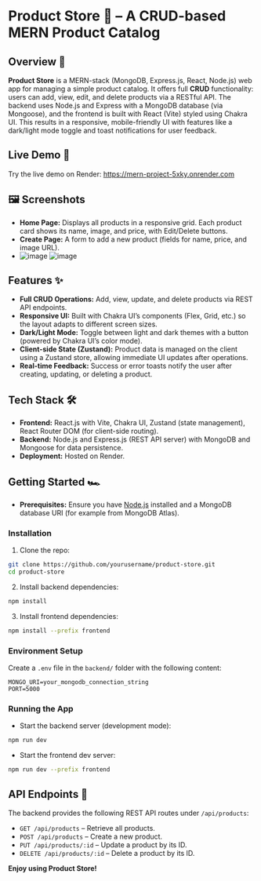 # Product Store 🛒 – A CRUD-based MERN Product Catalog

## Overview 📖

**Product Store** is a MERN-stack (MongoDB, Express.js, React, Node.js) web app for managing a simple product catalog. It offers full **CRUD** functionality: users can add, view, edit, and delete products via a RESTful API. The backend uses Node.js and Express with a MongoDB database (via Mongoose), and the frontend is built with React (Vite) styled using Chakra UI. This results in a responsive, mobile-friendly UI with features like a dark/light mode toggle and toast notifications for user feedback.

## Live Demo 🚀

Try the live demo on Render: https://mern-project-5xky.onrender.com


## 🖼️ Screenshots

* **Home Page:** Displays all products in a responsive grid. Each product card shows its name, image, and price, with Edit/Delete buttons.
* **Create Page:** A form to add a new product (fields for name, price, and image URL).
* ![image](https://github.com/user-attachments/assets/90610d8a-39e1-4018-8811-9c1981ef233d)
![image](https://github.com/user-attachments/assets/70d7128e-4675-4eb6-bc6e-b9e785cf7993)


## Features ✨

* **Full CRUD Operations:** Add, view, update, and delete products via REST API endpoints.
* **Responsive UI:** Built with Chakra UI’s components (Flex, Grid, etc.) so the layout adapts to different screen sizes.
* **Dark/Light Mode:** Toggle between light and dark themes with a button (powered by Chakra UI’s color mode).
* **Client-side State (Zustand):** Product data is managed on the client using a Zustand store, allowing immediate UI updates after operations.
* **Real-time Feedback:** Success or error toasts notify the user after creating, updating, or deleting a product.

## Tech Stack 🛠️

* **Frontend:** React.js with Vite, Chakra UI, Zustand (state management), React Router DOM (for client-side routing).
* **Backend:** Node.js and Express.js (REST API server) with MongoDB and Mongoose for data persistence.
* **Deployment:** Hosted on Render.

## Getting Started 🏎️

* **Prerequisites:** Ensure you have [Node.js](https://nodejs.org/) installed and a MongoDB database URI (for example from MongoDB Atlas).

### Installation

1. Clone the repo:

```bash
git clone https://github.com/yourusername/product-store.git
cd product-store
```

2. Install backend dependencies:

```bash
npm install
```

3. Install frontend dependencies:

```bash
npm install --prefix frontend
```

### Environment Setup

Create a `.env` file in the `backend/` folder with the following content:

```env
MONGO_URI=your_mongodb_connection_string
PORT=5000
```

### Running the App

* Start the backend server (development mode):

```bash
npm run dev
```

* Start the frontend dev server:

```bash
npm run dev --prefix frontend
```

## API Endpoints 🚧

The backend provides the following REST API routes under `/api/products`:

* `GET /api/products` – Retrieve all products.
* `POST /api/products` – Create a new product.
* `PUT /api/products/:id` – Update a product by its ID.
* `DELETE /api/products/:id` – Delete a product by its ID.

**Enjoy using Product Store!**
